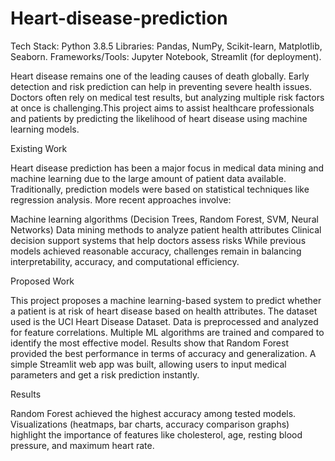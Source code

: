 # Heart-disease-prediction

Tech Stack: Python 3.8.5
Libraries: Pandas, NumPy, Scikit-learn, Matplotlib, Seaborn.
Frameworks/Tools: Jupyter Notebook, Streamlit (for deployment).

Heart disease remains one of the leading causes of death globally. Early detection and risk prediction can help in preventing severe health issues. Doctors often rely on medical test results, but analyzing multiple risk factors at once is challenging.This project aims to assist healthcare professionals and patients by predicting the likelihood of heart disease using machine learning models.

Existing Work

Heart disease prediction has been a major focus in medical data mining and machine learning due to the large amount of patient data available. Traditionally, prediction models were based on statistical techniques like regression analysis. More recent approaches involve:

Machine learning algorithms (Decision Trees, Random Forest, SVM, Neural Networks)
Data mining methods to analyze patient health attributes
Clinical decision support systems that help doctors assess risks
While previous models achieved reasonable accuracy, challenges remain in balancing interpretability, accuracy, and computational efficiency.

Proposed Work

This project proposes a machine learning-based system to predict whether a patient is at risk of heart disease based on health attributes.
The dataset used is the UCI Heart Disease Dataset.
Data is preprocessed and analyzed for feature correlations.
Multiple ML algorithms are trained and compared to identify the most effective model.
Results show that Random Forest provided the best performance in terms of accuracy and generalization.
A simple Streamlit web app was built, allowing users to input medical parameters and get a risk prediction instantly.

Results

Random Forest achieved the highest accuracy among tested models.
Visualizations (heatmaps, bar charts, accuracy comparison graphs) highlight the importance of features like cholesterol, age, resting blood pressure, and maximum heart rate.
